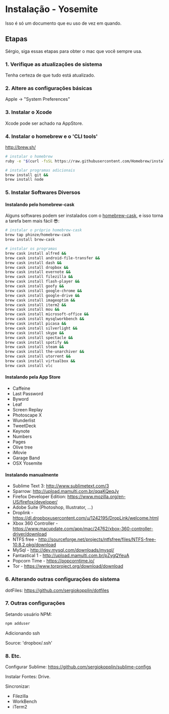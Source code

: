 Instalação - Yosemite
=========================================

Isso é só um documento que eu uso de vez em quando.

Etapas
-----

Sérgio, siga essas etapas para obter o mac que você sempre usa.

### 1. Verifique as atualizações de sistema

Tenha certeza de que tudo está atualizado.


### 2. Altere as configurações básicas 

Apple -> "System Preferences"


### 3. Instalar o Xcode

Xcode pode ser achado na AppStore.


### 4. Instalar o homebrew e o 'CLI tools'

http://brew.sh/

```sh
# instalar o homebrew
ruby -e "$(curl -fsSL https://raw.githubusercontent.com/Homebrew/install/master/install)"

# instalar programas adicionais
brew install git &&
brew install node

```

### 5. Instalar Softwares Diversos

#### Instalando pelo homebrew-cask

Alguns softwares podem ser instalados com o [homebrew-cask](https://github.com/phinze/homebrew-cask), e isso torna a tarefa bem mais fácil :sunglasses::

```sh
# instalar o próprio homebrew-cask
brew tap phinze/homebrew-cask
brew install brew-cask

# instalar os programas
brew cask install alfred &&
brew cask install android-file-transfer &&
brew cask install dash &&
brew cask install dropbox &&
brew cask install evernote &&
brew cask install filezilla &&
brew cask install flash-player &&
brew cask install goofy &&
brew cask install google-chrome &&
brew cask install google-drive &&
brew cask install imageoptim &&
brew cask install iterm2 &&
brew cask install mou &&
brew cask install microsoft-office &&
brew cask install mysqlworkbench &&
brew cask install picasa &&
brew cask install silverlight &&
brew cask install skype &&
brew cask install spectacle &&
brew cask install spotify &&
brew cask install steam &&
brew cask install the-unarchiver &&
brew cask install utorrent &&
brew cask install virtualbox &&
brew cask install vlc

```

#### Instalando pela App Store

 - Caffeine
 - Last Password
 - Byword
 - Leaf
 - Screen Replay
 - Photoscape X
 - Wunderlist
 - TweetDeck
 - Keynote
 - Numbers
 - Pages
 - Olive tree
 - iMovie
 - Garage Band
 - OSX Yosemite

#### Instalando manualmente

 - Sublime Text 3: http://www.sublimetext.com/3
 - Sparrow: http://upload.mamulti.com.br/qqaKQeqJy
 - Firefox Developer Edition: https://www.mozilla.org/en-US/firefox/developer/
 - Adobe Suite (Photoshop, Illustrator, ...)
 - Droplink - https://dl.dropboxusercontent.com/u/1242195/DropLink/welcome.html
 - Xbox 360 Controller - https://www.macupdate.com/app/mac/24762/xbox-360-controller-driver/download
 - NTFS free - http://sourceforge.net/projects/ntfsfree/files/NTFS-free-10.8.2.pkg/download
 - MySql - http://dev.mysql.com/downloads/mysql/
 - Fantastical 1 - http://upload.mamulti.com.br/pZygQYeuA
 - Popcorn Time - https://popcorntime.io/
 - Tor - https://www.torproject.org/download/download


### 6. Alterando outras configurações do sistema


dotFiles: https://github.com/sergiokopplin/dotfiles


### 7. Outras configurações

Setando usuário NPM:

```sh
npm adduser
```

Adicionando ssh

Source: 'dropbox/.ssh'


### 8. Etc.

Configurar Sublime: https://github.com/sergiokopplin/sublime-configs

Instalar Fontes: Drive.

Sincronizar:
- Filezilla
- WorkBench
- iTerm2
